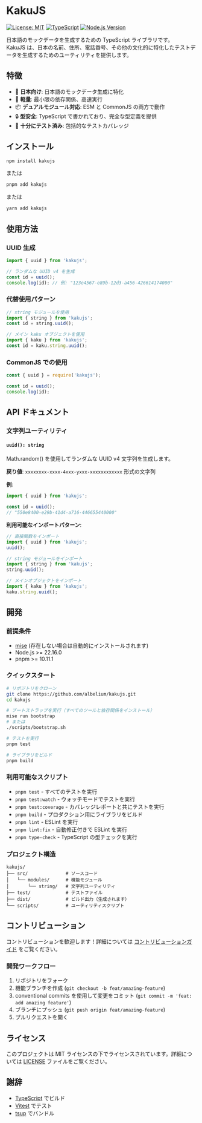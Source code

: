 # KakuJS

[![License: MIT](https://img.shields.io/badge/License-MIT-yellow.svg)](https://opensource.org/licenses/MIT)
[![TypeScript](https://img.shields.io/badge/TypeScript-5.8-blue.svg)](https://www.typescriptlang.org/)
[![Node.js Version](https://img.shields.io/badge/node-%3E%3D22.16.0-brightgreen.svg)](https://nodejs.org/)

日本語のモックデータを生成するための TypeScript ライブラリです。  
KakuJS は、日本の名前、住所、電話番号、その他の文化的に特化したテストデータを生成するためのユーティリティを提供します。

## 特徴

- 🎌 **日本向け**: 日本語のモックデータ生成に特化
- 🚀 **軽量**: 最小限の依存関係、高速実行
- 📦 **デュアルモジュール対応**: ESM と CommonJS の両方で動作
- 🔒 **型安全**: TypeScript で書かれており、完全な型定義を提供
- 🧪 **十分にテスト済み**: 包括的なテストカバレッジ

## インストール

```bash
npm install kakujs
```

または

```bash
pnpm add kakujs
```

または

```bash
yarn add kakujs
```

## 使用方法

### UUID 生成

```typescript
import { uuid } from 'kakujs';

// ランダムな UUID v4 を生成
const id = uuid();
console.log(id); // 例: "123e4567-e89b-12d3-a456-426614174000"
```

### 代替使用パターン

```typescript
// string モジュールを使用
import { string } from 'kakujs';
const id = string.uuid();

// メイン kaku オブジェクトを使用
import { kaku } from 'kakujs';
const id = kaku.string.uuid();
```

### CommonJS での使用

```javascript
const { uuid } = require('kakujs');

const id = uuid();
console.log(id);
```

## API ドキュメント

### 文字列ユーティリティ

#### `uuid(): string`

Math.random() を使用してランダムな UUID v4 文字列を生成します。

**戻り値**: `xxxxxxxx-xxxx-4xxx-yxxx-xxxxxxxxxxxx` 形式の文字列

**例**:
```typescript
import { uuid } from 'kakujs';

const id = uuid();
// "550e8400-e29b-41d4-a716-446655440000"
```

**利用可能なインポートパターン**:
```typescript
// 直接関数をインポート
import { uuid } from 'kakujs';
uuid();

// string モジュールをインポート
import { string } from 'kakujs';
string.uuid();

// メインオブジェクトをインポート
import { kaku } from 'kakujs';
kaku.string.uuid();
```

## 開発

### 前提条件

- [mise](https://mise.jdx.dev/) (存在しない場合は自動的にインストールされます)
- Node.js >= 22.16.0
- pnpm >= 10.11.1

### クイックスタート

```bash
# リポジトリをクローン
git clone https://github.com/albelium/kakujs.git
cd kakujs

# ブートストラップを実行（すべてのツールと依存関係をインストール）
mise run bootstrap
# または
./scripts/bootstrap.sh

# テストを実行
pnpm test

# ライブラリをビルド
pnpm build
```

### 利用可能なスクリプト

- `pnpm test` - すべてのテストを実行
- `pnpm test:watch` - ウォッチモードでテストを実行
- `pnpm test:coverage` - カバレッジレポートと共にテストを実行
- `pnpm build` - プロダクション用にライブラリをビルド
- `pnpm lint` - ESLint を実行
- `pnpm lint:fix` - 自動修正付きで ESLint を実行
- `pnpm type-check` - TypeScript の型チェックを実行

### プロジェクト構造

```
kakujs/
├── src/              # ソースコード
│   └── modules/      # 機能モジュール
│       └── string/   # 文字列ユーティリティ
├── test/             # テストファイル
├── dist/             # ビルド出力（生成されます）
└── scripts/          # ユーティリティスクリプト
```

## コントリビューション

コントリビューションを歓迎します！詳細については [コントリビューションガイド](CONTRIBUTING.md) をご覧ください。

### 開発ワークフロー

1. リポジトリをフォーク
2. 機能ブランチを作成 (`git checkout -b feat/amazing-feature`)
3. conventional commits を使用して変更をコミット (`git commit -m 'feat: add amazing feature'`)
4. ブランチにプッシュ (`git push origin feat/amazing-feature`)
5. プルリクエストを開く

## ライセンス

このプロジェクトは MIT ライセンスの下でライセンスされています。詳細については [LICENSE](LICENSE) ファイルをご覧ください。

## 謝辞

- [TypeScript](https://www.typescriptlang.org/) でビルド
- [Vitest](https://vitest.dev/) でテスト
- [tsup](https://tsup.egoist.dev/) でバンドル
